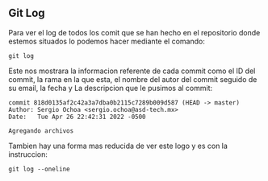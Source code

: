 ## Git Log

Para ver el log de todos los comit que se han hecho en el repositorio donde estemos situados lo podemos hacer mediante el comando:

`
git log
`

Este nos mostrara la informacion referente de cada commit como el ID del commit, la rama en la que esta, el nombre del autor del commit seguido de su email, la fecha y La descripcion que le pusimos al commit:


    commit 818d0135af2c42a3a7dba0b2115c7289b009d587 (HEAD -> master)
    Author: Sergio Ochoa <sergio.ochoa@asd-tech.mx>
    Date:   Tue Apr 26 22:42:31 2022 -0500

    Agregando archivos

Tambien hay una forma mas reducida de ver este logo y es con la instruccion:

`
git log --oneline
`
